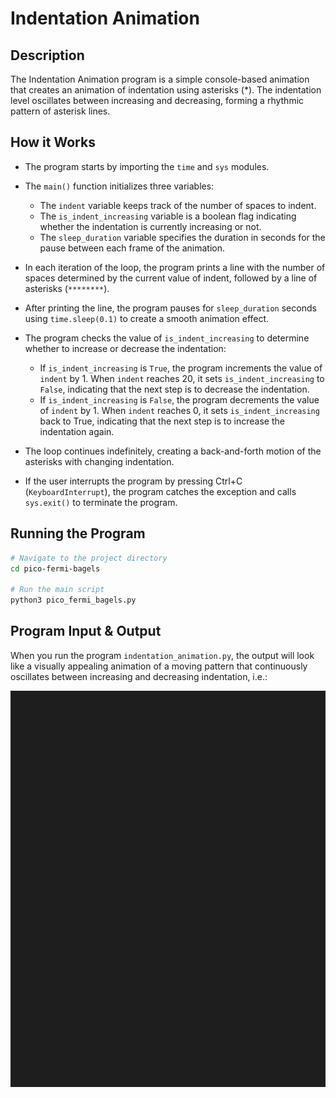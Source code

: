 # Indentation Animation

## Description

The Indentation Animation program is a simple console-based animation that creates an animation of indentation using asterisks (*). The indentation level oscillates between increasing and decreasing, forming a rhythmic pattern of asterisk lines.

## How it Works

- The program starts by importing the `time` and `sys` modules.

- The `main()` function initializes three variables:
    - The `indent` variable keeps track of the number of spaces to indent.
    - The `is_indent_increasing` variable is a boolean flag indicating whether the indentation is currently increasing or not.
    - The `sleep_duration` variable specifies the duration in seconds for the pause between each frame of the animation.

- In each iteration of the loop, the program prints a line with the number of spaces determined by the current value of indent, followed by a line of asterisks (`********`).

- After printing the line, the program pauses for `sleep_duration` seconds using `time.sleep(0.1)` to create a smooth animation effect.

- The program checks the value of `is_indent_increasing` to determine whether to increase or decrease the indentation:
    - If `is_indent_increasing` is `True`, the program increments the value of `indent` by 1. When `indent` reaches 20, it sets `is_indent_increasing` to `False`, indicating that the next step is to decrease the indentation.
    - If `is_indent_increasing` is `False`, the program decrements the value of `indent` by 1. When `indent` reaches 0, it sets `is_indent_increasing` back to True, indicating that the next step is to increase the indentation again.

- The loop continues indefinitely, creating a back-and-forth motion of the asterisks with changing indentation.

- If the user interrupts the program by pressing Ctrl+C (`KeyboardInterrupt`), the program catches the exception and calls `sys.exit()` to terminate the program.

## Running the Program

```bash
# Navigate to the project directory
cd pico-fermi-bagels

# Run the main script
python3 pico_fermi_bagels.py
```

## Program Input & Output

When you run the program `indentation_animation.py`, the output will look like a visually appealing animation of a moving pattern that continuously oscillates between increasing and decreasing indentation, i.e.:

![Indentation Animation Results](output/indent-result.gif)
